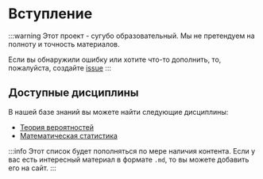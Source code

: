 # Вступление

:::warning
Этот проект - сугубо образовательный. Мы не претендуем на полноту и точность материалов. 

Если вы обнаружили ошибку или хотите что-то дополнить, то, пожалуйста, создайте [issue](https://github.com/mintyspider/MyConspector/issues/new)
:::


## Доступные дисциплины

В нашей базе знаний вы можете найти следующие дисциплины:

* [Теория вероятностей](/disciplines/prob/)
* [Математическая статистика](/disciplines/stat/)

:::info
Этот список будет пополняться по мере наличия контента. 
Если у вас есть интересный материал в формате `.md`, то вы можете добавить его на сайт.
:::
